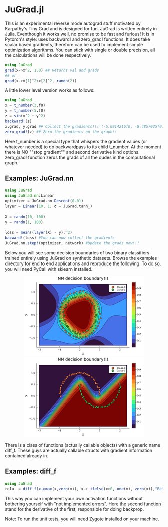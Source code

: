 # JuGrad.jl

This is an experimental reverse mode autograd stuff motivated by Karpathy's Tiny Grad and is designed for fun. JuGrad is written entirely in Julia. Eventhough it works well, no promise to be fast and furious! It is in Pytorch's style: uses backward! and zero_grad! functions.
It does take scalar based gradients, therefore can be used to implement simple optimization algorithms. You can stick with single or double precision, all the calculations will be done respectively.  

````julia
using JuGrad
grad(x->x^2, 1.0) ## Returns val and grads
## or 
grad(x->x[1]^2+x[2]^2, randn(2))
````
A little lower level version works as follows:

````julia
using JuGrad
x = t_number(3.f0)
y = t_number(5.f0)
z = sin(x^2 + y^2)
backward!(z)
x.grad, y.grad ## Collect the gradients!!! (-5.0914216f0, -8.4857025f0)
zero_grad!(z) ## Zero the gradients on the graph!!
````

Here t_number is a special type that whispers the gradient values (or whatever needed) to do backwardpass to its child t_number. At the moment there is NO ""stop gradient"" and second derivative kind options. zero_grad! function zeros the grads of all the dudes in the computational graph.  

## Examples: JuGrad.nn
````julia
using JuGrad
using JuGrad.nn:Linear
optimizer = JuGrad.nn.Descent(0.01) 
layer = Linear(10, 1; σ = JuGrad.tanh_)

X = randn(10, 100)
y = randn(1, 100)

loss = mean((layer(X) - y).^2)
bacward!(loss) #You can now collect the gradients
JuGrad.nn.step!(optimizer, network) #Update the grads now!!!

````
Below you will see some decision boundaries of two binary  classifiers trained entirely using JuGrad on synthetic datasets. Browse the examples directory for end to end applications and reproduce the following. To do so, you will need PyCall with sklearn installed. 


<p align="center">

<img src="examples/nn/Decision_boundary_circles.png" width="384" class="left"/>

<img src="examples/nn/Decision_boundary_moons.png" width="384" class="right"/>
</p>

There is a class of functions (actually callable objects) with a generic name diff_f. These guys are actually callable structs with gradient information contained already in. 
## Examples: diff_f
````julia
using JuGrad
relu_ = diff_f(x->max(x,zero(x)), x-> ifelse(x>0, one(x), zero(x)),"Relu")
````
This way you can implement your own activation functions without bothering yourself with "not implemented errors". Here the second function stand for the derivative of the first, responsible for doing backprop. 

Note: To run the unit tests, you will need Zygote installed on your machine.
